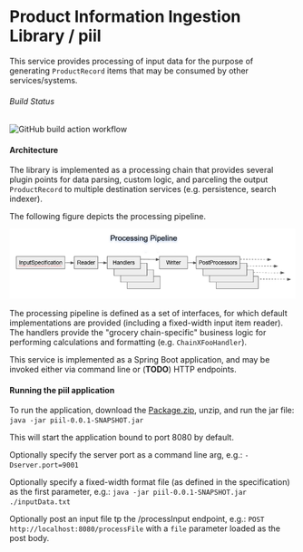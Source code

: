 # Product Information Ingestion Library / piil

This service provides processing of input data for the purpose of generating `ProductRecord` items that may be consumed by other services/systems.   



###### Build Status
<!-- ![Appveyor build status!](https://ci.appveyor.com/api/projects/status/github/plink-fm/piil) --> 
![GitHub build action workflow](https://github.com/plink-fm/piil/actions/workflows/javaci.yml/badge.svg)



#### Architecture

The library is implemented as a processing chain that provides several plugin points for data parsing, custom logic, and parceling the output `ProductRecord` to multiple destination services (e.g. persistence, search indexer).

The following figure depicts the processing pipeline.

![piil Processing Pipeline](https://github.com/plink-fm/piil/blob/master/ProcessingPipeline.png)

The processing pipeline is defined as a set of interfaces, for which default implementations are provided (including a fixed-width input item reader).  The handlers provide the "grocery chain-specific" business logic for performing calculations and formatting (e.g. `ChainXFooHandler`). 

This service is implemented as a Spring Boot application, and may be invoked either via command line or (**TODO**) HTTP endpoints.

#### Running the piil application

To run the application, download the [Package.zip](https://github.com/plink-fm/piil/suites/2450896733/artifacts/52543565), unzip, and run the jar file:  
`java -jar piil-0.0.1-SNAPSHOT.jar` 

This will start the application bound to port 8080 by default.  

Optionally specify the server port as a command line arg, e.g.:
`-Dserver.port=9001`

Optionally specify a fixed-width format file (as defined in the specification) as the first parameter, e.g.:
`java -jar piil-0.0.1-SNAPSHOT.jar ./inputData.txt`

Optionally post an input file tp the /processInput endpoint, e.g.:
`POST http://localhost:8080/processFile` with a `file` parameter loaded as the post body.

  